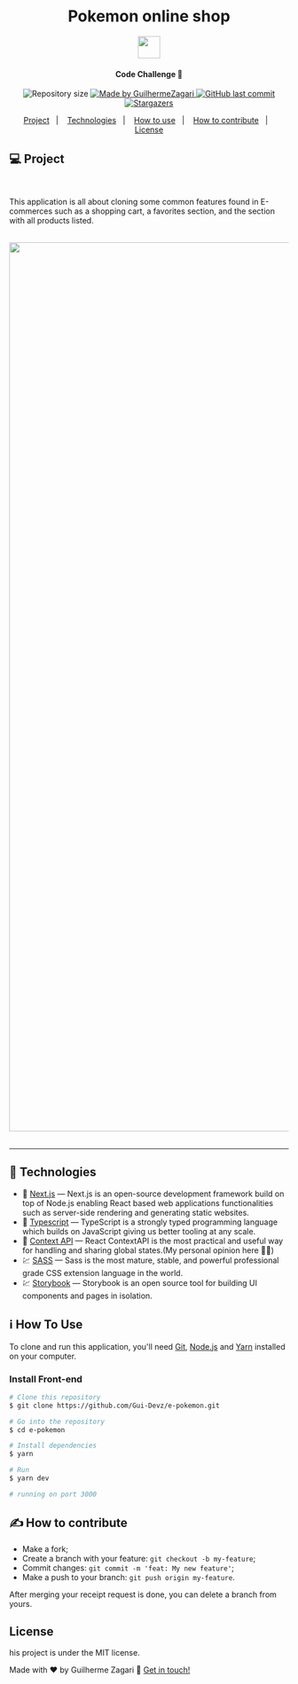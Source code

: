 <div align="center">
  <h1 align="center">Pokemon online shop</h1>
  <img src="https://iza.com.vc/_nuxt/img/logo.d0c321f.png" height ="40px" width="40px">

</div>

<h4 align="center">
  Code Challenge 🚀
</h4>
<p align="center">
  <img alt="Repository size" src="https://img.shields.io/github/repo-size/Gui-Devz/e-pokemon">

  <a href="https://www.linkedin.com/in/guilherme-batalha-2b913448/">
    <img alt="Made by GuilhermeZagari" src="https://img.shields.io/badge/made%20by-GuilhermeZagari-%2304D361">
  </a>
  
  <a href="https://github.com/Gui-Devz/e-pokemon/commits/master">
    <img alt="GitHub last commit" src="https://img.shields.io/github/last-commit/Gui-Devz/e-pokemon">
  </a>

   <a href="https://github.com/Gui-Devz/e-pokemon/stargazers">
    <img alt="Stargazers" src="https://img.shields.io/github/stars/Gui-Devz/e-pokemon">
  </a>
</p>

<p align="center">
  <a href="#-project">Project</a>&nbsp;&nbsp;&nbsp;|&nbsp;&nbsp;&nbsp;
  <a href="#rocket-Technologies">Technologies</a>&nbsp;&nbsp;&nbsp;|&nbsp;&nbsp;&nbsp;
  <a href="#information_source-How-to-use">How to use</a>&nbsp;&nbsp;&nbsp;|&nbsp;&nbsp;&nbsp;
  <a href="#✍️-how-to-contribute">How to contribute</a>&nbsp;&nbsp;&nbsp;|&nbsp;&nbsp;&nbsp;
  <a href="#license">License</a>
</p>

</h2>

## 💻 Project

<br/>

<p align="left"> This application is all about cloning some common features found in E-commerces such as a shopping cart, a favorites section, and the section with all products listed.  
</p>

<br/>

[//]: # "Add your gifs/images here:"

<div align="center">

<img width="1604" alt="" src="https://user-images.githubusercontent.com/62578862/136477485-2d72d1c0-d309-41d2-bd35-45aa9036e837.png">
<br/>
<br/>

</div>

<hr />

## :rocket: Technologies

[//]: # "Add the features of your project here:"

- 🔵 [Next.js][nextjs] — Next.js is an open-source development framework build on top of Node.js enabling React based web applications functionalities such as server-side rendering and generating static websites.
- 🔵 [Typescript][nextjs] — TypeScript is a strongly typed programming language which builds on JavaScript giving us better tooling at any scale.
- 🔵 [Context API][contextapi] — React ContextAPI is the most practical and useful way for handling and sharing global states.(My personal opinion here 🙋‍♂️)
- 💹 [SASS][sass] — Sass is the most mature, stable, and powerful professional grade CSS extension language in the world.
- 💹 [Storybook][storybook] — Storybook is an open source tool for building UI components and pages in isolation.

## :information_source: How To Use

To clone and run this application, you'll need [Git](https://git-scm.com), [Node.js][nodejs] and [Yarn][yarn] installed on your computer.

### Install Front-end

```bash
# Clone this repository
$ git clone https://github.com/Gui-Devz/e-pokemon.git

# Go into the repository
$ cd e-pokemon

# Install dependencies
$ yarn

# Run
$ yarn dev

# running on port 3000

```

## ✍️ How to contribute

- Make a fork;
- Create a branch with your feature: `git checkout -b my-feature`;
- Commit changes: `git commit -m 'feat: My new feature'`;
- Make a push to your branch: `git push origin my-feature`.

After merging your receipt request is done, you can delete a branch from yours.

## License

his project is under the MIT license.

Made with ♥ by Guilherme Zagari :wave: [Get in touch!](https://www.linkedin.com/in/guilherme-batalha-2b913448/)

[nodejs]: https://nodejs.org/
[nextjs]: https://nextjs.org/
[prismic]: https://prismic.io/
[contentful]: https://www.contentful.com/
[react-query]: https://react-query.tanstack.com/
[react-infinite-scroll]: https://www.npmjs.com/package/react-infinite-scroll-component
[react-syntax-highlighter]: https://github.com/react-syntax-highlighter/react-syntax-highlighter
[stripe]: https://stripe.com/en-br
[nodemailer]: https://nodemailer.com/about/
[sendgrid]: https://sendgrid.com/
[postgresql]: https://www.postgresql.org/
[express]: https://expressjs.com/
[json-server]: https://github.com/typicode/json-server
[miragejs]: https://github.com/typicode/json-server
[reactjs]: https://reactjs.org/
[axios]: https://github.com/axios/axios
[sass]: https://sass-lang.com/
[styled-components]: https://github.com/styled-components/styled-components
[yarn]: https://yarnpkg.com/
[storybook]: https://storybook.js.org/
[ip-api]: https://ip-api.com/
[typescript]: https://www.typescriptlang.org/
[contextapi]: https://pt-br.reactjs.org/docs/context.html
